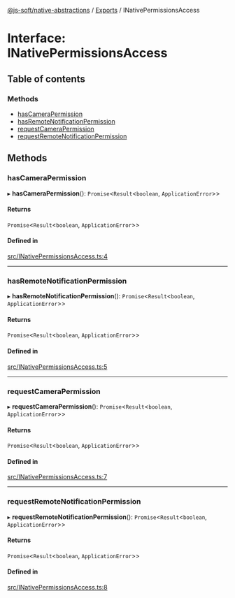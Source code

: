[@js-soft/native-abstractions](../README.md) / [Exports](../modules.md) / INativePermissionsAccess

# Interface: INativePermissionsAccess

## Table of contents

### Methods

- [hasCameraPermission](INativePermissionsAccess.md#hascamerapermission)
- [hasRemoteNotificationPermission](INativePermissionsAccess.md#hasremotenotificationpermission)
- [requestCameraPermission](INativePermissionsAccess.md#requestcamerapermission)
- [requestRemoteNotificationPermission](INativePermissionsAccess.md#requestremotenotificationpermission)

## Methods

### hasCameraPermission

▸ **hasCameraPermission**(): `Promise`<`Result`<`boolean`, `ApplicationError`\>\>

#### Returns

`Promise`<`Result`<`boolean`, `ApplicationError`\>\>

#### Defined in

[src/INativePermissionsAccess.ts:4](https://github.com/js-soft/ts-native-access/blob/dceb9d6/packages/abstractions/src/INativePermissionsAccess.ts#L4)

___

### hasRemoteNotificationPermission

▸ **hasRemoteNotificationPermission**(): `Promise`<`Result`<`boolean`, `ApplicationError`\>\>

#### Returns

`Promise`<`Result`<`boolean`, `ApplicationError`\>\>

#### Defined in

[src/INativePermissionsAccess.ts:5](https://github.com/js-soft/ts-native-access/blob/dceb9d6/packages/abstractions/src/INativePermissionsAccess.ts#L5)

___

### requestCameraPermission

▸ **requestCameraPermission**(): `Promise`<`Result`<`boolean`, `ApplicationError`\>\>

#### Returns

`Promise`<`Result`<`boolean`, `ApplicationError`\>\>

#### Defined in

[src/INativePermissionsAccess.ts:7](https://github.com/js-soft/ts-native-access/blob/dceb9d6/packages/abstractions/src/INativePermissionsAccess.ts#L7)

___

### requestRemoteNotificationPermission

▸ **requestRemoteNotificationPermission**(): `Promise`<`Result`<`boolean`, `ApplicationError`\>\>

#### Returns

`Promise`<`Result`<`boolean`, `ApplicationError`\>\>

#### Defined in

[src/INativePermissionsAccess.ts:8](https://github.com/js-soft/ts-native-access/blob/dceb9d6/packages/abstractions/src/INativePermissionsAccess.ts#L8)
